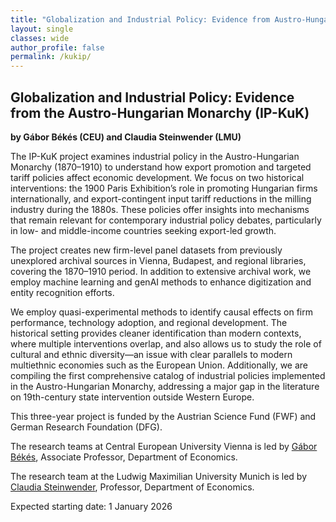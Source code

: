 ```yaml
---
title: "Globalization and Industrial Policy: Evidence from Austro-Hungarian Monarchy"
layout: single               
classes: wide                
author_profile: false
permalink: /kukip/
---
```


## Globalization and Industrial Policy: Evidence from the Austro-Hungarian Monarchy (IP-KuK)

**by Gábor Békés (CEU) and Claudia Steinwender (LMU)**


The IP-KuK project examines industrial policy in the Austro-Hungarian Monarchy (1870–1910) to understand how export promotion and targeted tariff policies affect economic development. We focus on two historical interventions: the 1900 Paris Exhibition’s role in promoting Hungarian firms internationally, and export-contingent input tariff reductions in the milling industry during the 1880s. These policies offer insights into mechanisms that remain relevant for contemporary industrial policy debates, particularly in low- and middle-income countries seeking export-led growth.

The project creates new firm-level panel datasets from previously unexplored archival sources in Vienna, Budapest, and regional libraries, covering the 1870–1910 period. In addition to extensive archival work, we employ machine learning and genAI methods to enhance digitization and entity recognition efforts. 

We employ quasi-experimental methods to identify causal effects on firm performance, technology adoption, and regional development. The historical setting provides cleaner identification than modern contexts, where multiple interventions overlap, and also allows us to study the role of cultural and ethnic diversity—an issue with clear parallels to modern multiethnic economies such as the European Union. Additionally, we are compiling the first comprehensive catalog of industrial policies implemented in the Austro-Hungarian Monarchy, addressing a major gap in the literature on 19th-century state intervention outside Western Europe.

This three-year project is funded by the Austrian Science Fund (FWF) and German Research Foundation (DFG).

The research teams at Central European University Vienna is led by [Gábor Békés](https://people.ceu.edu/gabor_bekes), Associate Professor, Department of Economics. 

The research team at the Ludwig Maximilian University Munich is led by [Claudia Steinwender](https://www.econ.lmu.de/en/persons/contact-page/claudia-steinwender-8e9b8882.html), Professor, Department of Economics.

Expected starting date: 1 January 2026
